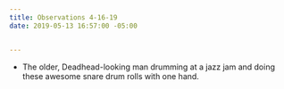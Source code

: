 ```yaml
---
title: Observations 4-16-19
date: 2019-05-13 16:57:00 -05:00


---
```


- The older, Deadhead-looking man drumming at a jazz jam and doing these awesome snare drum rolls with one hand.